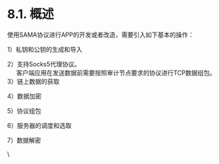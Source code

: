 # 8.1. 概述

使用SAMA协议进行APP的开发或者改造，需要引入如下基本的操作：

1）私钥和公钥的生成和导入

2）支持Socks5代理协议。\
  客户端应用在发送数据前需要按照审计节点要求的协议进行TCP数据组包。\
3）链上数据的获取

4）数据加密

5）协议组包

6）服务器的调度和选取

7）数据解密

\
